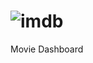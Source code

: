 #  ![imdb](https://github.com/ShamTange/IMDb-Movie-Dashboard/assets/101647764/ce7b0097-acfa-425e-a091-7620a51d9aab)
 Movie Dashboard
